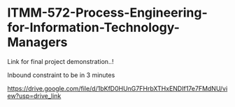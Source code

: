 # ITMM-572-Process-Engineering-for-Information-Technology-Managers

Link for final project demonstration..!

Inbound constraint to be in 3 minutes

https://drive.google.com/file/d/1bKfD0HUnG7FHrbXTHxENDIf17e7FMdNU/view?usp=drive_link
